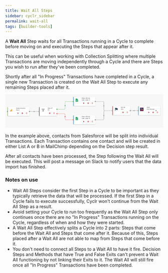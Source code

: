 ```yaml
---
title: Wait All Steps
sidebar: cyclr_sidebar
permalink: wait-all
tags: [builder-tools]
---
```


A **Wait All** Step waits for all Transactions running in a Cycle to complete before moving on and executing the Steps that appear after it.

This can be useful when working with Collection Splitting where multiple Transactions are moving independently through a Cycle and there are Steps you wish to run after they've been completed.

Shortly after all "In Progress" Transactions have completed in a Cycle, a single new Transaction is created on the Wait All Step to execute any remaining Steps placed after it.

![](./images/wait-all-example.png)

In the example above, contacts from Salesforce will be split into individual Transactions. Each Transaction contains one contact and will be created in either List A or B in MailChimp depending on the Decision step result.

After all contacts have been processed, the Step following the Wait All will be executed. This will post a message on Slack to notify users that the data import has finished.

### Notes on use

* Wait All Steps consider the first Step in a Cycle to be important as they typically retrieve the data that will be processed.  If the first Step in a Cycle fails to execute successfully, Cyclr won't continue from the Wait All Step as a result.
* Avoid setting your Cycle to run too frequently as the Wait All Step only continues once there are no "In Progress" Transactions running on the Cycle, regardless of when and how they were started.
* A Wait All Step effectively splits a Cycle into 2 parts: Steps that come before the Wait All and Steps that come after it.  Because of this, Steps placed after a Wait All are not able to map from Steps that come before it.
* You don't need to connect all Steps to a Wait All to have it fire.  Decision Steps and Methods that have True and False Exits can't prevent a Wait All functioning by not linking their Exits to it.  The Wait All will still fire once all "In Progress" Transactions have been completed.
